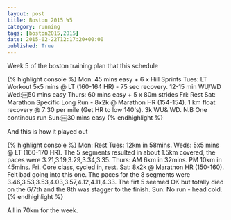 ```yaml
---
layout: post
title: Boston 2015 W5
category: running
tags: [boston2015,2015]
date: 2015-02-22T12:17:20+00:00
published: True
---
```


Week 5 of the boston training plan that this schedule

{% highlight console %}
Mon: 45 mins easy + 6 x Hill Sprints
Tues: LT Workout 5x5 mins @ LT (160-164 HR) - 75 sec recovery. 12-15 min WU/WD
Wed:￼50 mins easy
Thurs: 60 mins easy + 5 x 80m strides
Fri: Rest
Sat: Marathon Specific Long Run - 8x2k @ Marathon HR (154-154). 1 km float recovery @ 7:30 per mile (Get HR to low 140's). 3k WU& WD. N.B One continous run
Sun:￼30 mins easy
{% endhighlight %}

And this is how it played out

{% highlight console %}
Mon: Rest
Tues: 12km in 58mins.
Weds: 5x5 mins @ LT (160-170 HR). The 5 segments resulted in about 1.5km covered, the paces were 3.21,3.19,3.29,3.34,3.35.
Thurs: AM 6km in 32mins. PM 10km in 45mins.
Fri. Core class, cycled in, rest.
Sat: 8x2k @ Marathon HR (150-160). Felt bad going into this one. The paces for the 8 segments were 3.46,3.53,3.53,4.03,3.57,4.12,4.11,4.33. The firt 5 seemed OK but totally died on the 6/7th and the 8th was stagger to the finish.
Sun: No run - head cold.
{% endhighlight %}

All in 70km for the week.